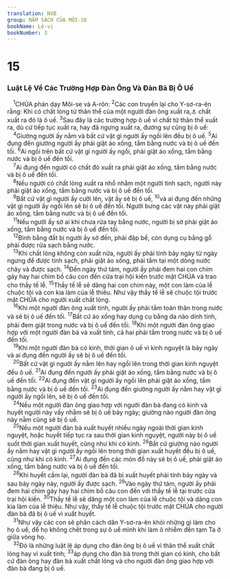```yaml
---
translation: NVB
group: NĂM SÁCH CỦA MÔI-SE
bookName: Lê-vi 
bookNumber: 3
---
```


<div class="title"><h1>15</h1><h3>Luật Lệ Về Các Trường Hợp Đàn Ông Và Đàn Bà Bị Ô Uế </h3></div>
<span class="verse le_15_1"> <sup>1</sup>CHÚA phán dạy Môi-se và A-rôn: </span>
<span class="verse le_15_2"><sup>2</sup>Các con truyền lại cho Y-sơ-ra-ên rằng: Khi có chất lỏng từ thân thể của một người đàn ông xuất ra,<a data-toggle="tooltip" data-placement="bottom" title="Có thể là ‘xuất tinh’ hay ‘xuất huyết’">⚓</a> chất xuất ra đó là ô uế. </span>
<span class="verse le_15_3"><sup>3</sup>Sau đây là các trường hợp ô uế vì chất từ thân thể xuất ra, dù cứ tiếp tục xuất ra, hay đã ngưng xuất ra, đương sự cũng bị ô uế: <br/></span>
<span class="verse le_15_4"> <sup>4</sup>Giường người ấy nằm và bất cứ vật gì người ấy ngồi lên đều bị ô uế. </span>
<span class="verse le_15_5"><sup>5</sup>Ai đụng đến giường người ấy phải giặt áo xống, tắm bằng nước và bị ô uế đến tối. </span>
<span class="verse le_15_6"><sup>6</sup>Ai ngồi trên bất cứ vật gì người ấy ngồi, phải giặt áo xống, tắm bằng nước và bị ô uế đến tối. <br/></span>
<span class="verse le_15_7"> <sup>7</sup>Ai đụng đến người có chất đó xuất ra phải giặt áo xống, tắm bằng nước và bị ô uế đến tối. <br/></span>
<span class="verse le_15_8"> <sup>8</sup>Nếu người có chất lỏng xuất ra nhổ nhằm một người tinh sạch, người này phải giặt áo xống, tắm bằng nước và bị ô uế đến tối. <br/></span>
<span class="verse le_15_9"> <sup>9</sup>Bất cứ vật gì người ấy cưỡi lên, vật ấy sẽ bị ô uế, </span>
<span class="verse le_15_10"><sup>10</sup>và ai đụng đến những vật gì người ấy ngồi lên sẽ bị ô uế đến tối. Người bưng các vật này phải giặt áo xống, tắm bằng nước và bị ô uế đến tối. <br/></span>
<span class="verse le_15_11"> <sup>11</sup>Nếu người ấy sờ ai khi chưa rửa tay bằng nước, người bị sờ phải giặt áo xống, tắm bằng nước và bị ô uế đến tối. <br/></span>
<span class="verse le_15_12"> <sup>12</sup>Bình bằng đất bị người ấy sờ đến, phải đập bể, còn dụng cụ bằng gỗ phải được rửa sạch bằng nước. <br/></span>
<span class="verse le_15_13"> <sup>13</sup>Khi chất lỏng không còn xuất nữa, người ấy phải tính bảy ngày từ ngày ngưng để được tinh sạch, phải giặt áo xống, phải tắm tại một dòng nước chảy và được sạch. </span>
<span class="verse le_15_14"><sup>14</sup>Đến ngày thứ tám, người ấy phải đem hai con chim gáy hay hai chim bồ câu con đến cửa trại hội kiến trước mặt CHÚA và trao cho thầy tế lễ. </span>
<span class="verse le_15_15"><sup>15</sup>Thầy tế lễ sẽ dâng hai con chim này, một con làm của lễ chuộc tội và con kia làm của lễ thiêu. Như vậy thầy tế lễ sẽ chuộc tội trước mặt CHÚA cho người xuất chất lỏng. <br/></span>
<span class="verse le_15_16"> <sup>16</sup>Khi một người đàn ông xuất tinh, người ấy phải tắm toàn thân trong nước và sẽ bị ô uế đến tối. </span>
<span class="verse le_15_17"><sup>17</sup>Bất cứ áo xống hay dụng cụ bằng da nào dính tinh, phải đem giặt trong nước và bị ô uế đến tối. </span>
<span class="verse le_15_18"><sup>18</sup>Khi một người đàn ông giao hợp với một người đàn bà và xuất tinh, cả hai phải tắm trong nước và bị ô uế đến tối. <br/></span>
<span class="verse le_15_19"> <sup>19</sup>Khi một người đàn bà có kinh, thời gian ô uế vì kinh nguyệt là bảy ngày và ai đụng đến người ấy sẽ bị ô uế đến tối. <br/></span>
<span class="verse le_15_20"> <sup>20</sup>Bất cứ vật gì người ấy nằm lên hay ngồi lên trong thời gian kinh nguyệt đều ô uế. </span>
<span class="verse le_15_21"><sup>21</sup>Ai đụng đến người ấy phải giặt áo xống, tắm bằng nước và bị ô uế đến tối. </span>
<span class="verse le_15_22"><sup>22</sup>Ai đụng đến vật gì người ấy ngồi lên phải giặt áo xống, tắm bằng nước và bị ô uế đến tối. </span>
<span class="verse le_15_23"><sup>23</sup>Ai đụng đến giường người ấy nằm hay vật gì người ấy ngồi lên, sẽ bị ô uế đến tối. <br/></span>
<span class="verse le_15_24"> <sup>24</sup>Nếu một người đàn ông giao hợp với người đàn bà đang có kinh và huyết người này vấy nhằm sẽ bị ô uế bảy ngày; giường nào người đàn ông này nằm cũng sẽ bị ô uế. <br/></span>
<span class="verse le_15_25"> <sup>25</sup>Nếu một người đàn bà xuất huyết nhiều ngày ngoài thời gian kinh nguyệt, hoặc huyết tiếp tục ra sau thời gian kinh nguyệt, người này bị ô uế suốt thời gian xuất huyết, cũng như khi có kinh. </span>
<span class="verse le_15_26"><sup>26</sup>Bất cứ giường nào người ấy nằm hay vật gì người ấy ngồi lên trong thời gian xuất huyết đều bị ô uế, cũng như khi có kinh. </span>
<span class="verse le_15_27"><sup>27</sup>Ai đụng đến các món đồ này sẽ bị ô uế, phải giặt áo xống, tắm bằng nước và bị ô uế đến tối. <br/></span>
<span class="verse le_15_28"> <sup>28</sup>Khi huyết cầm lại, người đàn bà đã bị xuất huyết phải tính bảy ngày và sau bảy ngày này, người ấy được sạch. </span>
<span class="verse le_15_29"><sup>29</sup>Vào ngày thứ tám, người ấy phải đem hai chim gáy hay hai chim bồ câu con đến với thầy tế lễ tại trước cửa trại hội kiến. </span>
<span class="verse le_15_30"><sup>30</sup>Thầy tế lễ sẽ dâng một con làm của lễ chuộc tội và dâng con kia làm của lễ thiêu. Như vậy, thầy tế lễ chuộc tội trước mặt CHÚA cho người đàn bà đã bị ô uế vì xuất huyết. <br/></span>
<span class="verse le_15_31"> <sup>31</sup>Như vậy các con sẽ phân cách dân Y-sơ-ra-ên khỏi những gì làm cho họ ô uế, để họ không chết trong sự ô uế mình khi làm ô nhiễm đền tạm Ta ở giữa vòng họ. <br/></span>
<span class="verse le_15_32"> <sup>32</sup>Đó là những luật lệ áp dụng cho đàn ông bị ô uế vì thân thể xuất chất lỏng hay vì xuất tinh; </span>
<span class="verse le_15_33"><sup>33</sup>áp dụng cho đàn bà trong thời gian có kinh, cho bất cứ đàn ông hay đàn bà xuất chất lỏng và cho người đàn ông giao hợp với đàn bà đang bị ô uế. <br/></span>

